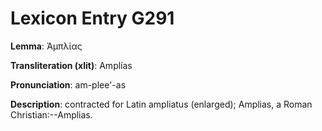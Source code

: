 # Lexicon Entry G291

**Lemma**: Ἀμπλίας

**Transliteration (xlit)**: Amplías

**Pronunciation**: am-plee'-as

**Description**:
contracted for Latin ampliatus (enlarged); Amplias, a Roman Christian:--Amplias.
